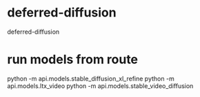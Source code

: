 # deferred-diffusion

deferred-diffusion

# run models from route

python -m api.models.stable_diffusion_xl_refine
python -m api.models.ltx_video
python -m api.models.stable_video_diffusion
